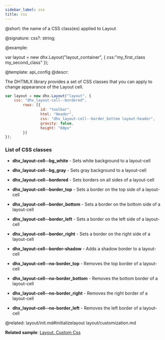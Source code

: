 ```yaml
---
sidebar_label: css
title: css
---          
```


@short: the name of a CSS class(es) applied to Layout

@signature: css?: string;

@example: 
<style>
    .my_first_class {
        /*some styles*/
    }
 
    .my_second_class {
        /*some styles*/
    }
</style>

var layout = new dhx.Layout("layout_container", {
    css:"my_first_class my_second_class"
});


@template:	api_config
@descr: 

The DHTMLX library provides a set of CSS classes that you can apply to change appearance of the Layout cell.

~~~js
var layout = new dhx.Layout("layout", {
    css: "dhx_layout-cell--bordered",
		rows: [{
		        id: "toolbar",
                html: "Header",
                css: "dhx_layout-cell--border_bottom layout-header",
                gravity: false,
                height: "60px"
		}]
});
~~~

### List of CSS classes

- <b>dhx_layout-cell--bg_white</b> - Sets white background to a layout-cell

- <b>dhx_layout-cell--bg_gray</b> - Sets gray background to a layout-cell

- <b>dhx_layout-cell--bordered</b> - Sets borders on all sides of a layout-cell

- <b>dhx_layout-cell--border_top</b> - Sets a border on the top side of a layout-cell

- <b>dhx_layout-cell--border_bottom</b> - Sets a border on the bottom side of a layout-cell

- <b>dhx_layout-cell--border_left</b> - Sets a border on the left side of a layout-cell

- <b>dhx_layout-cell--border_right</b> - Sets a border on the right side of a layout-cell

- <b>dhx_layout-cell--border-shadow</b> - Adds a shadow border to a layout-cell

- <b>dhx_layout-cell--no-border_top</b> - Removes the top border of a  layout-cell

- <b>dhx_layout-cell--no-border_bottom</b> - Removes the bottom border of a layout-cell

- <b>dhx_layout-cell--no-border_right</b> - Removes the right border of a layout-cell

- <b>dhx_layout-cell--no-border_left</b> - Removes the left border of a layout-cell

@related: layout/init.md#initializelayout
layout/customization.md

**Related sample**: [Layout. Custom Css](https://snippet.dhtmlx.com/pwxmf0lx)
